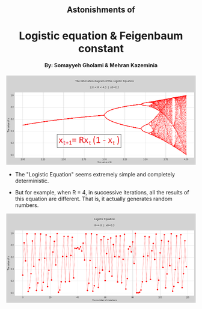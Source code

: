<div>
    <h2 align="center">Astonishments of</h2> 
    <h1 align="center">Logistic equation & Feigenbaum constant</h1>            
    <h4 align="center">By: Somayyeh Gholami & Mehran Kazeminia</h4>
</div>

<img src="https://github.com/MehranKazeminia/Logistic-Equation/blob/main/logistic101.png">

* The "Logistic Equation" seems extremely simple and completely deterministic.

* But for example, when R = 4, in successive iterations, all the results of this equation are different. That is, it actually generates random numbers.

<img src="https://github.com/MehranKazeminia/Logistic-Equation/blob/main/PNG_Results/__results___27_0.png">
